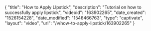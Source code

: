 {
    "title": "How to Apply LIpstick",
    "description": "Tutorial on how to successfully apply lipstick",
    "videoid": "163902265",
    "date_created": "1526154228",
    "date_modified": "1546466763",
    "type": "captivate",
    "layout": "video",
    "url": "\/v\/how-to-apply-lipstick\/163902265"
}
